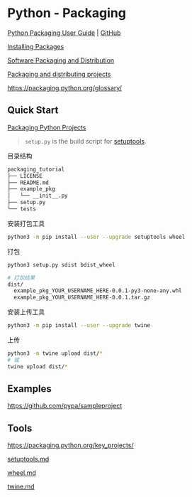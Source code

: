 # Python - Packaging

[Python Packaging User Guide](https://packaging.python.org/) | [GitHub](https://github.com/pypa/packaging.python.org)

[Installing Packages](https://packaging.python.org/tutorials/installing-packages/)

[Software Packaging and Distribution](https://docs.python.org/3.7/library/distribution.html)

[Packaging and distributing projects](https://packaging.python.org/guides/distributing-packages-using-setuptools/)

<https://packaging.python.org/glossary/>

## Quick Start

[Packaging Python Projects](https://packaging.python.org/tutorials/packaging-projects/)

> `setup.py` is the build script for [setuptools](https://packaging.python.org/key_projects/#setuptools).

目录结构

```bash
packaging_tutorial
├── LICENSE
├── README.md
├── example_pkg
│   └── __init__.py
├── setup.py
└── tests
```

安装打包工具

```bash
python3 -m pip install --user --upgrade setuptools wheel
```

打包

```bash
python3 setup.py sdist bdist_wheel

# 打包结果
dist/
  example_pkg_YOUR_USERNAME_HERE-0.0.1-py3-none-any.whl
  example_pkg_YOUR_USERNAME_HERE-0.0.1.tar.gz
```

安装上传工具

```bash
python3 -m pip install --user --upgrade twine
```

上传

```bash
python3 -m twine upload dist/*
# 或
twine upload dist/*
```

## Examples

<https://github.com/pypa/sampleproject>

## Tools

<https://packaging.python.org/key_projects/>

[setuptools.md](/manuals/python/tools/setuptools.md)

[wheel.md](/manuals/python/tools/wheel.md)

[twine.md](/manuals/python/tools/twine.md)
